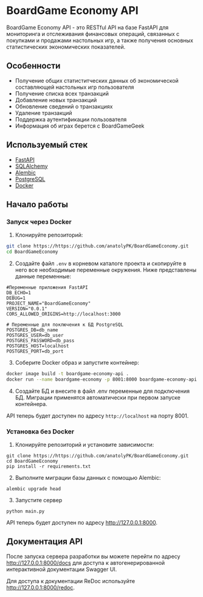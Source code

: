 # BoardGame Economy API

BoardGame Economy API - это RESTful API на базе FastAPI для мониторинга и отслеживания финансовых операций, связанных с покупками и продажами настольных игр, а также получения основных статистических экономических показателей.

## Особенности

- Получение общих статиститческих данных об экономической составляющей настольных игр пользователя
- Получение списка всех транзакций
- Добавление новых транзакций
- Обновление сведений о транзакциях
- Удаление транзакций
- Поддержка аутентификации пользователя
- Информация об играх берется с BoardGameGeek
## Используемый стек

- [FastAPI](https://fastapi.tiangolo.com)
- [SQLAlchemy](https://www.sqlalchemy.org) 
- [Alembic](https://alembic.sqlalchemy.org) 
- [PostgreSQL](https://www.postgresql.org) 
- [Docker](https://www.docker.com) 

## Начало работы
### Запуск через Docker
1. Клонируйте репозиторий:

```bash
git clone https://https://github.com/anatolyPK/BoardGameEconomy.git
cd BoardGameEconomy
```

2. Создайте файл `.env` в корневом каталоге проекта и скопируйте в него все необходимые переменные окружения. Ниже представлены данные переменные:

```
#Переменные приложения FastAPI
DB_ECHO=1
DEBUG=1
PROJECT_NAME="BoardGameEconomy"
VERSION="0.0.1"
CORS_ALLOWED_ORIGINS=http://localhost:3000

# Переменные для поключения к БД PostgreSQL
POSTGRES_DB=db_name
POSTGRES_USER=db_user
POSTGRES_PASSWORD=db_pass
POSTGRES_HOST=localhost
POSTGRES_PORT=db_port
```

3. Соберите Docker образ и запустите контейнер:

```bash
docker image build -t boardgame-economy-api .
docker run --name boardgame-economy -p 8001:8000 boardgame-economy-api
```


4. Создайте БД и внесите в файл .env переменные для подключения БД. Миграции применятся автоматически при первом запуске контейнера.


 API теперь будет доступен по адресу `http://localhost` на порту 8001.
 

### Установка без Docker

1. Клонируйте репозиторий и установите зависимости:

```
git clone https://https://github.com/anatolyPK/BoardGameEconomy.git
cd BoardGameEconomy
pip install -r requirements.txt
```
2. Выполните миграции базы данных с помощью Alembic:

```
alembic upgrade head
```
3. Запустите сервер


```
python main.py
```
API теперь будет доступен по адресу http://127.0.0.1:8000.

## Документация API

После запуска сервера разработки вы можете перейти по адресу http://127.0.0.1:8000/docs для доступа к автогенерированной интерактивной документации Swagger UI. 

Для доступа к документации ReDoc используйте http://127.0.0.1:8000/redoc.

